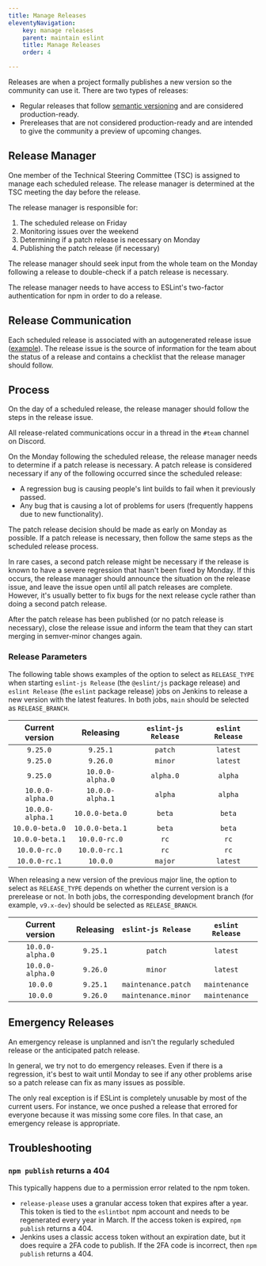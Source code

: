 ```yaml
---
title: Manage Releases
eleventyNavigation:
    key: manage releases
    parent: maintain eslint
    title: Manage Releases
    order: 4

---
```


Releases are when a project formally publishes a new version so the community can use it. There are two types of releases:

* Regular releases that follow [semantic versioning](https://semver.org/) and are considered production-ready.
* Prereleases that are not considered production-ready and are intended to give the community a preview of upcoming changes.

## Release Manager

One member of the Technical Steering Committee (TSC) is assigned to manage each scheduled release. The release manager is determined at the TSC meeting the day before the release.

The release manager is responsible for:

1. The scheduled release on Friday
1. Monitoring issues over the weekend
1. Determining if a patch release is necessary on Monday
1. Publishing the patch release (if necessary)

The release manager should seek input from the whole team on the Monday following a release to double-check if a patch release is necessary.

The release manager needs to have access to ESLint's two-factor authentication for npm in order to do a release.

## Release Communication

Each scheduled release is associated with an autogenerated release issue ([example](https://github.com/eslint/eslint/issues/18151)). The release issue is the source of information for the team about the status of a release and contains a checklist that the release manager should follow.

## Process

On the day of a scheduled release, the release manager should follow the steps in the release issue.

All release-related communications occur in a thread in the `#team` channel on Discord.

On the Monday following the scheduled release, the release manager needs to determine if a patch release is necessary. A patch release is considered necessary if any of the following occurred since the scheduled release:

* A regression bug is causing people's lint builds to fail when it previously passed.
* Any bug that is causing a lot of problems for users (frequently happens due to new functionality).

The patch release decision should be made as early on Monday as possible. If a patch release is necessary, then follow the same steps as the scheduled release process.

In rare cases, a second patch release might be necessary if the release is known to have a severe regression that hasn't been fixed by Monday. If this occurs, the release manager should announce the situation on the release issue, and leave the issue open until all patch releases are complete. However, it's usually better to fix bugs for the next release cycle rather than doing a second patch release.

After the patch release has been published (or no patch release is necessary), close the release issue and inform the team that they can start merging in semver-minor changes again.

### Release Parameters

The following table shows examples of the option to select as `RELEASE_TYPE` when starting `eslint-js Release` (the `@eslint/js` package release) and `eslint Release` (the `eslint` package release) jobs on Jenkins to release a new version with the latest features. In both jobs, `main` should be selected as `RELEASE_BRANCH`.

| **Current version** | **Releasing** | **`eslint-js Release`** | **`eslint Release`** |
| :---: | :---: | :---: | :---: |
| `9.25.0` | `9.25.1` | `patch` | `latest` |
| `9.25.0` | `9.26.0` | `minor` | `latest` |
| `9.25.0` | `10.0.0-alpha.0` | `alpha.0` | `alpha` |
| `10.0.0-alpha.0` | `10.0.0-alpha.1` | `alpha` | `alpha` |
| `10.0.0-alpha.1` | `10.0.0-beta.0` | `beta` | `beta` |
| `10.0.0-beta.0` | `10.0.0-beta.1` | `beta` | `beta` |
| `10.0.0-beta.1` | `10.0.0-rc.0` | `rc` | `rc` |
| `10.0.0-rc.0` | `10.0.0-rc.1` | `rc` | `rc` |
| `10.0.0-rc.1` | `10.0.0` | `major` | `latest` |

When releasing a new version of the previous major line, the option to select as `RELEASE_TYPE` depends on whether the current version is a prerelease or not. In both jobs, the corresponding development branch (for example, `v9.x-dev`) should be selected as `RELEASE_BRANCH`.

| **Current version** | **Releasing** | **`eslint-js Release`** | **`eslint Release`** |
| :---: | :---: | :---: | :---: |
| `10.0.0-alpha.0` | `9.25.1` | `patch` | `latest` |
| `10.0.0-alpha.0` | `9.26.0` | `minor` | `latest` |
| `10.0.0` | `9.25.1` | `maintenance.patch` | `maintenance` |
| `10.0.0` | `9.26.0` | `maintenance.minor` | `maintenance` |

## Emergency Releases

An emergency release is unplanned and isn't the regularly scheduled release or the anticipated patch release.

In general, we try not to do emergency releases. Even if there is a regression, it's best to wait until Monday to see if any other problems arise so a patch release can fix as many issues as possible.

The only real exception is if ESLint is completely unusable by most of the current users. For instance, we once pushed a release that errored for everyone because it was missing some core files. In that case, an emergency release is appropriate.

## Troubleshooting

### `npm publish` returns a 404

This typically happens due to a permission error related to the npm token.

* `release-please` uses a granular access token that expires after a year. This token is tied to the `eslintbot` npm account and needs to be regenerated every year in March. If the access token is expired, `npm publish` returns a 404.
* Jenkins uses a classic access token without an expiration date, but it does require a 2FA code to publish. If the 2FA code is incorrect, then `npm publish` returns a 404.
